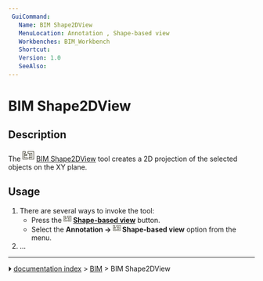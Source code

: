 ```yaml
---
 GuiCommand:
   Name: BIM Shape2DView
   MenuLocation: Annotation , Shape-based view
   Workbenches: BIM_Workbench
   Shortcut: 
   Version: 1.0
   SeeAlso: 
---
```


# BIM Shape2DView

## Description

The <img alt="" src=images/BIM_Shape2DView.svg  style="width:24px;"> [BIM Shape2DView](BIM_Shape2DView.md) tool creates a 2D projection of the selected objects on the XY plane.

## Usage

1.  There are several ways to invoke the tool:
    -   Press the **<img src="images/BIM_Shape2DView.svg" width=16px> [Shape-based view](BIM_Shape2DView.md)** button.
    -   Select the **Annotation → <img src="images/BIM_Shape2DView.svg" width=16px> Shape-based view** option from the menu.
2.  \...



---
⏵ [documentation index](../README.md) > [BIM](BIM_Workbench.md) > BIM Shape2DView
